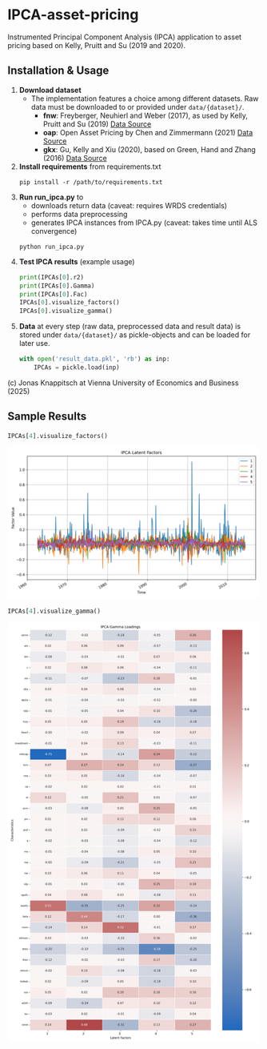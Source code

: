 # IPCA-asset-pricing
Instrumented Principal Component Analysis (IPCA) application to asset pricing based on Kelly, Pruitt and Su (2019 and 2020). 

## Installation & Usage
1. **Download dataset**
    - The implementation features a choice among different datasets. Raw data must be downloaded to or provided under `data/{dataset}/`.
        - **fnw**: Freyberger, Neuhierl and Weber (2017), as used by Kelly, Pruitt and Su (2019)
        [Data Source](https://sethpruitt.net/research/)
        - **oap**: Open Asset Pricing by Chen and Zimmermann (2021)
        [Data Source](https://www.openassetpricing.com)
        - **gkx**: Gu, Kelly and Xiu (2020), based on Green, Hand and Zhang (2016)
        [Data Source](https://dachxiu.chicagobooth.edu)
2. **Install requirements** from requirements.txt
    ``` 
    pip install -r /path/to/requirements.txt
    ```
3. **Run run_ipca.py** to
    - downloads return data (caveat: requires WRDS credentials)
    - performs data preprocessing
    - generates IPCA instances from IPCA.py (caveat: takes time until ALS convergence)
    ``` 
    python run_ipca.py
    ```
4. **Test IPCA results** (example usage)
    ``` python
    print(IPCAs[0].r2)
    print(IPCAs[0].Gamma)
    print(IPCAs[0].Fac)
    IPCAs[0].visualize_factors()
    IPCAs[0].visualize_gamma()
    ```
5. **Data** at every step (raw data, preprocessed data and result data) is stored under `data/{dataset}/` as pickle-objects and can be loaded for later use.
    ``` python
    with open('result_data.pkl', 'rb') as inp:
        IPCAs = pickle.load(inp)
    ```

(c) Jonas Knappitsch at Vienna University of Economics and Business (2025)

## Sample Results
``` python
IPCAs[4].visualize_factors()
```
![Factors](python/img/IPCA_K5_Factors.png "IPCA Latent Factors")

``` python
IPCAs[4].visualize_gamma()
```
![Gammas](python/img/IPCA_K5_Gammas.png "IPCA Gamma Loadings")